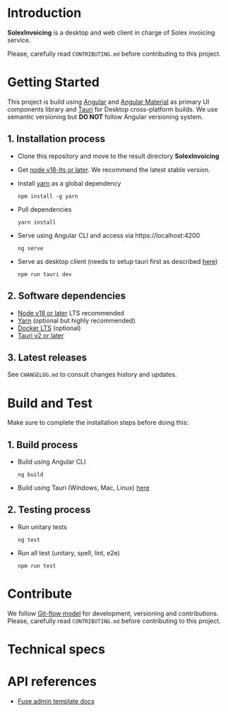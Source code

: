 # Introduction 
**SolexInvoicing** is a desktop and web client in charge of Solex invoicing service.

Please, carefully read ``CONTRIBUTING.md`` before contributing to this project.

# Getting Started
This project is build using [Angular](https://angular.io) and [Angular Material](https://material.angular.io) as primary UI components library and [Tauri](https://tauri.app/) for Desktop cross-platform builds. We use semantic versioning but **DO NOT** follow Angular versioning system.
## 1.	Installation process
- Clone this repository and move to the result directory **SolexInvoicing**

- Get [node v18-lts or later](https://nodejs.org/). We recommend the latest stable version.

- Install [yarn](https://yarnpkg.com) as a global dependency
  
  `npm install -g yarn`

- Pull dependencies
  
  `yarn install`

- Serve using Angular CLI and access via https://localhost:4200

  `ng serve`

- Serve as desktop client (needs to setup tauri first as described [here](https://tauri.app/v1/guides/getting-started/prerequisites))

  `npm run tauri dev`
## 2.	Software dependencies
- [Node v18 or later](https://nodejs.org/) LTS recommended
- [Yarn](https://yarnpkg.com) (optional but highly recommended)
- [Docker LTS](https://docker.com) (optional)
- [Tauri v2 or later](https://tauri.app/)
## 3.	Latest releases
See ``CHANGELOG.md`` to consult changes history and updates.

# Build and Test
Make sure to complete the installation steps before doing this:
## 1.	Build process
- Build using Angular CLI

  `ng build`

- Build using Tauri (Windows, Mac, Linux) [here](https://tauri.app/v1/guides/building/)
## 2.	Testing process
- Run unitary tests
  
  `ng test`

- Run all test (unitary, spell, lint, e2e)
  
  `npm run test`
# Contribute
We follow [Git-flow model](https://git-flow.readthedocs.io/) for development, versioning and contributions. Please, carefully read ``CONTRIBUTING.md`` before contributing to this project.

# Technical specs

# API references
- [Fuse admin template docs](https://angular-material.fusetheme.com/docs/guides/getting-started/introduction)
